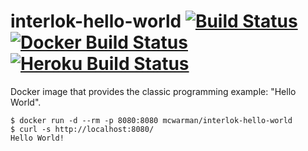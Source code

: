 # interlok-hello-world [![Build Status](https://travis-ci.org/mcwarman/interlok-hello-world.svg?branch=master)](https://travis-ci.org/mcwarman/interlok-hello-world) [![Docker Build Status](https://img.shields.io/docker/pulls/mcwarman/interlok-hello-world.svg)](https://hub.docker.com/r/mcwarman/interlok-hello-world/) [![Heroku Build Status](https://heroku-badge.herokuapp.com/?app=interlok-hello-world&svg=1)](https://interlok-hello-world.herokuapp.com/)

Docker image that provides the classic programming example: "Hello World".

```
$ docker run -d --rm -p 8080:8080 mcwarman/interlok-hello-world
$ curl -s http://localhost:8080/
Hello World!
```
